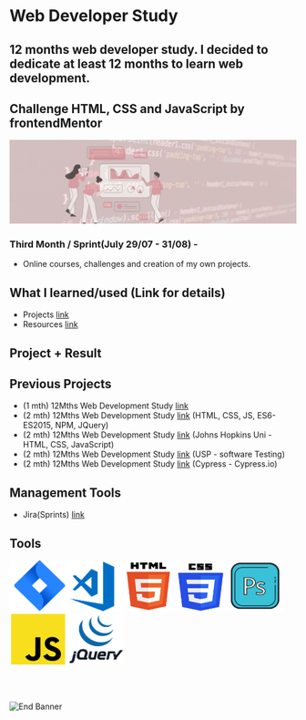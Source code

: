 # Web Developer Study
## 12 months web developer study. I decided to dedicate at least 12 months to learn web development.
## Challenge HTML, CSS and  JavaScript by frontendMentor 

![Begin Banner](/Documentation/top-1200x350.gif)

### Third Month / Sprint(July 29/07 - 31/08) - 
* Online courses, challenges and creation of my own projects.

## What I learned/used (Link for details)
* Projects [link](https://github.com/pittyh6/3-Easybank-Challenge_12Mths-WebDevStudy-2022-2023/tree/master/easybank-landing-page-master)
* Resources [link](https://github.com/pittyh6/3-Easybank-Challenge_12Mths-WebDevStudy-2022-2023/blob/master/learnedResources.md)
<!-- 
* HTML [link](https://github.com/pittyh6/3-Easybank-Challenge_12Mths-WebDevStudy-2022-2023/blob/master/learnedHTML.md)
* CSS [link](https://github.com/pittyh6/3-Easybank-Challenge_12Mths-WebDevStudy-2022-2023/blob/master/learnedCSS.md)
* JavaScript [link](https://github.com/pittyh6/3-Easybank-Challenge_12Mths-WebDevStudy-2022-2023/blob/master/learnedJAVASCRIPT.md)
-->

## Project + Result



## Previous Projects
* (1 mth) 12Mths Web Development Study [link](https://github.com/pittyh6/1-12Mths-WebDevelopmentStudy-2022-2023)
* (2 mth) 12Mths Web Development Study [link](https://github.com/pittyh6/2-12Mths-WebDevelopmentStudy-2022-2023) (HTML, CSS, JS, ES6-ES2015, NPM, JQuery)
* (2 mth) 12Mths Web Development Study [link](https://github.com/pittyh6/JohnsHopkinsUni_html-css-and-Javascript-for-Web-Developers_2-12Mths-WebDevStudy-2022-2023) (Johns Hopkins Uni - HTML, CSS, JavaScript)
* (2 mth) 12Mths Web Development Study [link](https://github.com/pittyh6/USP_Introduction-to-Software-Testing_12Mths-WebDevStudy-2022-2023) (USP - software Testing)
* (2 mth) 12Mths Web Development Study [link](https://github.com/pittyh6/cypressIo_Testing-yr-first-application-12Mths-WebDevStudy-2022-2023) (Cypress - Cypress.io)


## Management Tools
* Jira(Sprints) [link](https://github.com/pittyh6/3-Easybank-Challenge_12Mths-WebDevStudy-2022-2023/tree/master/Sprint)

## Tools
<img src= Documentation/jira.png  height="90" width="100" ><img src= Documentation/vscode.png  height="90" width="100"><img src= Documentation/html.png  height="90" width="90"><img src= Documentation/css.png  height="90" width="90"><img src= Documentation/photoshop.png  height="90" width="100"><img src= Documentation/js.png  height="90" width="100"><img src= Documentation/jquery.png  height="90" width="100">


<br>
<br>

![End Banner](/Documentation/botton-1200x350.gif)